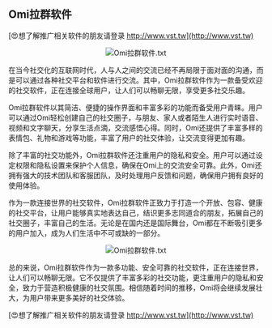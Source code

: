 ## **Omi拉群软件**

[😍想了解推广相关软件的朋友请登录 http://www.vst.tw](http://www.vst.tw)

 <center><img src="https://vst.tw/MP4/tuiguang/png/1.png" alt="Omi拉群软件.txt"></center>

在当今社交化的互联网时代，人与人之间的交流已经不再局限于面对面的沟通，而是可以通过各种社交平台和软件进行交流。其中，Omi拉群软件作为一款备受欢迎的社交软件，正在连接全球用户，让人们可以畅聊无限，享受更多社交乐趣。

Omi拉群软件以其简洁、便捷的操作界面和丰富多彩的功能而备受用户青睐。用户可以通过Omi轻松创建自己的社交圈子，与朋友、家人或者陌生人进行实时语音、视频和文字聊天，分享生活点滴，交流感悟心得。同时，Omi还提供了丰富多样的表情包、礼物和游戏等功能，丰富了用户的社交体验，让交流变得更加有趣。

除了丰富的社交功能外，Omi拉群软件还注重用户的隐私和安全。用户可以通过设定权限和隐私设置来保护个人信息，确保在Omi上的交流安全可靠。此外，Omi还拥有强大的技术团队和客服团队，及时处理用户反馈和问题，确保用户拥有良好的使用体验。

作为一款连接世界的社交软件，Omi拉群软件正致力于打造一个开放、包容、健康的社交平台，让用户能够真实地表达自己，结识更多志同道合的朋友，拓展自己的社交圈子，丰富自己的生活。无论是在国内还是国际舞台，Omi都在不断吸引更多的用户加入，成为人们生活中不可或缺的一部分。

 <center><img src="https://vst.tw/MP4/tuiguang/png/0.png" alt="Omi拉群软件.txt"></center>

总的来说，Omi拉群软件作为一款多功能、安全可靠的社交软件，正在连接世界，让人们可以畅聊无限。它不仅提供了丰富多彩的社交功能，更注重用户的隐私和安全，致力于营造积极健康的社交氛围。相信随着时间的推移，Omi将会继续发展壮大，为用户带来更多美好的社交体验。

[😍想了解推广相关软件的朋友请登录 http://www.vst.tw](http://www.vst.tw)



